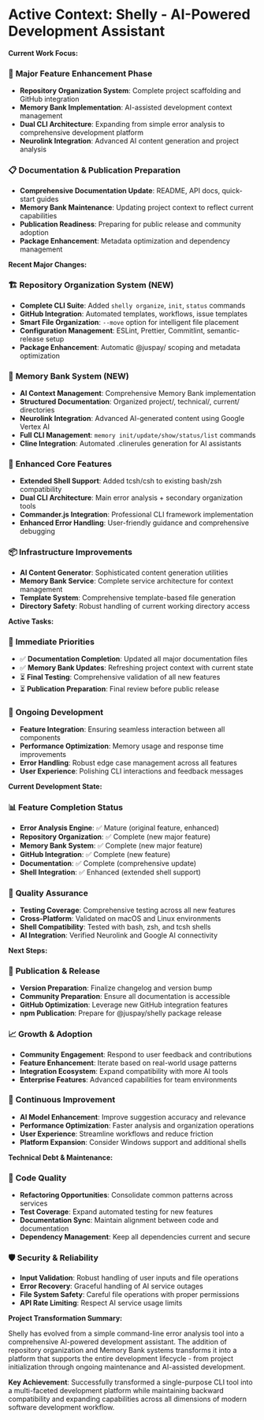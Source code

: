 # Active Context: Shelly - AI-Powered Development Assistant

**Current Work Focus:**

### 🚀 **Major Feature Enhancement Phase**
*   **Repository Organization System**: Complete project scaffolding and GitHub integration
*   **Memory Bank Implementation**: AI-assisted development context management
*   **Dual CLI Architecture**: Expanding from simple error analysis to comprehensive development platform
*   **Neurolink Integration**: Advanced AI content generation and project analysis

### 📋 **Documentation & Publication Preparation**
*   **Comprehensive Documentation Update**: README, API docs, quick-start guides
*   **Memory Bank Maintenance**: Updating project context to reflect current capabilities
*   **Publication Readiness**: Preparing for public release and community adoption
*   **Package Enhancement**: Metadata optimization and dependency management

**Recent Major Changes:**

### 🏗️ **Repository Organization System (NEW)**
*   **Complete CLI Suite**: Added `shelly organize`, `init`, `status` commands
*   **GitHub Integration**: Automated templates, workflows, issue templates
*   **Smart File Organization**: `--move` option for intelligent file placement
*   **Configuration Management**: ESLint, Prettier, Commitlint, semantic-release setup
*   **Package Enhancement**: Automatic @juspay/ scoping and metadata optimization

### 🧠 **Memory Bank System (NEW)**
*   **AI Context Management**: Comprehensive Memory Bank implementation
*   **Structured Documentation**: Organized project/, technical/, current/ directories
*   **Neurolink Integration**: Advanced AI-generated content using Google Vertex AI
*   **Full CLI Management**: `memory init/update/show/status/list` commands
*   **Cline Integration**: Automated .clinerules generation for AI assistants

### 🔧 **Enhanced Core Features**
*   **Extended Shell Support**: Added tcsh/csh to existing bash/zsh compatibility
*   **Dual CLI Architecture**: Main error analysis + secondary organization tools
*   **Commander.js Integration**: Professional CLI framework implementation
*   **Enhanced Error Handling**: User-friendly guidance and comprehensive debugging

### 📦 **Infrastructure Improvements**
*   **AI Content Generator**: Sophisticated content generation utilities
*   **Memory Bank Service**: Complete service architecture for context management
*   **Template System**: Comprehensive template-based file generation
*   **Directory Safety**: Robust handling of current working directory access

**Active Tasks:**

### 🎯 **Immediate Priorities**
*   ✅ **Documentation Completion**: Updated all major documentation files
*   ✅ **Memory Bank Updates**: Refreshing project context with current state
*   ⏳ **Final Testing**: Comprehensive validation of all new features
*   ⏳ **Publication Preparation**: Final review before public release

### 🔄 **Ongoing Development**
*   **Feature Integration**: Ensuring seamless interaction between all components
*   **Performance Optimization**: Memory usage and response time improvements
*   **Error Handling**: Robust edge case management across all features
*   **User Experience**: Polishing CLI interactions and feedback messages

**Current Development State:**

### 📊 **Feature Completion Status**
*   **Error Analysis Engine**: ✅ Mature (original feature, enhanced)
*   **Repository Organization**: ✅ Complete (new major feature)
*   **Memory Bank System**: ✅ Complete (new major feature)
*   **GitHub Integration**: ✅ Complete (new feature)
*   **Documentation**: ✅ Complete (comprehensive update)
*   **Shell Integration**: ✅ Enhanced (extended shell support)

### 🧪 **Quality Assurance**
*   **Testing Coverage**: Comprehensive testing across all new features
*   **Cross-Platform**: Validated on macOS and Linux environments
*   **Shell Compatibility**: Tested with bash, zsh, and tcsh shells
*   **AI Integration**: Verified Neurolink and Google AI connectivity

**Next Steps:**

### 🚀 **Publication & Release**
*   **Version Preparation**: Finalize changelog and version bump
*   **Community Preparation**: Ensure all documentation is accessible
*   **GitHub Optimization**: Leverage new GitHub integration features
*   **npm Publication**: Prepare for @juspay/shelly package release

### 📈 **Growth & Adoption**
*   **Community Engagement**: Respond to user feedback and contributions
*   **Feature Enhancement**: Iterate based on real-world usage patterns
*   **Integration Ecosystem**: Expand compatibility with more AI tools
*   **Enterprise Features**: Advanced capabilities for team environments

### 🔄 **Continuous Improvement**
*   **AI Model Enhancement**: Improve suggestion accuracy and relevance
*   **Performance Optimization**: Faster analysis and organization operations
*   **User Experience**: Streamline workflows and reduce friction
*   **Platform Expansion**: Consider Windows support and additional shells

**Technical Debt & Maintenance:**

### 🔧 **Code Quality**
*   **Refactoring Opportunities**: Consolidate common patterns across services
*   **Test Coverage**: Expand automated testing for new features
*   **Documentation Sync**: Maintain alignment between code and documentation
*   **Dependency Management**: Keep all dependencies current and secure

### 🛡️ **Security & Reliability**
*   **Input Validation**: Robust handling of user inputs and file operations
*   **Error Recovery**: Graceful handling of AI service outages
*   **File System Safety**: Careful file operations with proper permissions
*   **API Rate Limiting**: Respect AI service usage limits

**Project Transformation Summary:**

Shelly has evolved from a simple command-line error analysis tool into a comprehensive AI-powered development assistant. The addition of repository organization and Memory Bank systems transforms it into a platform that supports the entire development lifecycle - from project initialization through ongoing maintenance and AI-assisted development.

**Key Achievement**: Successfully transformed a single-purpose CLI tool into a multi-faceted development platform while maintaining backward compatibility and expanding capabilities across all dimensions of modern software development workflow.
